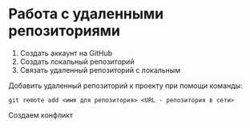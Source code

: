 # Работа с удаленными репозиториями

1. Создать аккаунт на GitHub
2. Создать локальный репозиторий
3. Связать удаленный репозиторий с локальным

Добавить удаленный репозиторий к проекту при помощи команды:
```
git remote add <имя для репозитория> <URL - репозитория в сети>
```
Создаем конфликт
